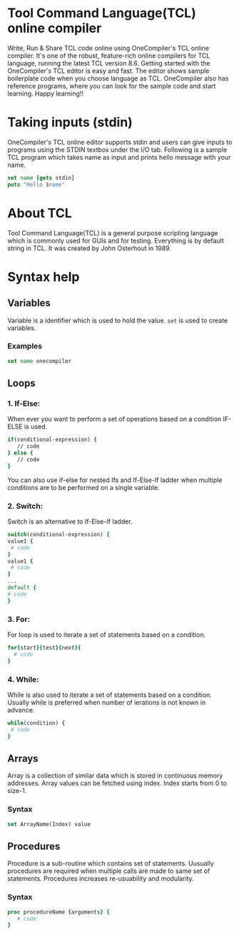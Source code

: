 # Tool Command Language(TCL) online compiler

Write, Run & Share TCL code online using OneCompiler's TCL online compiler. It's one of the robust, feature-rich online compilers for TCL language, running the latest TCL version 8.6. Getting started with the OneCompiler's TCL editor is easy and fast. The editor shows sample boilerplate code when you choose language as TCL. OneCompiler also has reference programs, where you can look for the sample code and start learning. Happy learning!!

# Taking inputs (stdin)
OneCompiler's TCL online editor supports stdin and users can give inputs to programs using the STDIN textbox under the I/O tab. Following is a sample TCL program which takes name as input and prints hello message with your name.

```tcl
set name [gets stdin]
puts "Hello $name"
```
# About TCL

Tool Command Language(TCL) is a general purpose scripting language which is commonly used for GUIs and for testing. Everything is by default string in TCL. It was created by John Osterhout in 1989.


# Syntax help

## Variables

Variable is a identifier which is used to hold the value. `set` is used to create variables.

### Examples

```tcl
set name onecompiler
```

## Loops

### 1. If-Else:

When ever you want to perform a set of operations based on a condition IF-ELSE is used.

```tcl
if(conditional-expression) {
   // code
} else {
   // code
}
```

You can also use if-else for nested Ifs and If-Else-If ladder when multiple conditions are to be performed on a single variable.

### 2. Switch:

Switch is an alternative to If-Else-If ladder.

```tcl
switch(conditional-expression) {    
value1 {     
 # code
}    
value1 {     
 # code
}    
...
default {
# code
} 
```
### 3. For:

For loop is used to iterate a set of statements based on a condition.

```tcl
for{start}{test}{next}{  
  # code  
} 
```
### 4. While:

While is also used to iterate a set of statements based on a condition. Usually while is preferred when number of ierations is not known in advance.

```tcl
while(condition) {  
 # code 
}  
```


## Arrays

Array is a collection of similar data which is stored in continuous memory addresses. Array values can be fetched using index. Index starts from 0 to size-1.

### Syntax

```tcl
set ArrayName(Index) value
```
## Procedures

Procedure is a sub-routine which contains set of statements. Uusually procedures are required when multiple calls are made to same set of statements. Procedures increases re-usuability and modularity.

### Syntax
```tcl
proc procedureName {arguments} {
   # code
}
```

